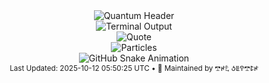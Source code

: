 <div align="center">
  <picture>
    <source media="(prefers-color-scheme: dark)" srcset="/home/runner/work/Thugger069/Thugger069/scripts/assets/header.svg"/>
    <source media="(prefers-color-scheme: light)" srcset="/home/runner/work/Thugger069/Thugger069/scripts/assets/header.svg"/>
    <img alt="Quantum Header" src="/home/runner/work/Thugger069/Thugger069/scripts/assets/header.svg"/>
  </picture>
</div>

<div align="center">
  <picture>
    <source media="(prefers-color-scheme: dark)" srcset="/home/runner/work/Thugger069/Thugger069/scripts/assets/terminal.svg"/>
    <source media="(prefers-color-scheme: light)" srcset="/home/runner/work/Thugger069/Thugger069/scripts/assets/terminal.svg"/>
    <img alt="Terminal Output" src="/home/runner/work/Thugger069/Thugger069/scripts/assets/terminal.svg"/>
  </picture>
</div>

<div align="center">
  <picture>
    <source media="(prefers-color-scheme: dark)" srcset="/home/runner/work/Thugger069/Thugger069/scripts/assets/quote.svg"/>
    <source media="(prefers-color-scheme: light)" srcset="/home/runner/work/Thugger069/Thugger069/scripts/assets/quote.svg"/>
    <img alt="Quote" src="/home/runner/work/Thugger069/Thugger069/scripts/assets/quote.svg"/>
  </picture>
</div>

<div align="center">
  <picture>
    <source media="(prefers-color-scheme: dark)" srcset="/home/runner/work/Thugger069/Thugger069/scripts/assets/particles.svg"/>
    <source media="(prefers-color-scheme: light)" srcset="/home/runner/work/Thugger069/Thugger069/scripts/assets/particles.svg"/>
    <img alt="Particles" src="/home/runner/work/Thugger069/Thugger069/scripts/assets/particles.svg"/>
  </picture>
</div>

<div align="center">
  <picture>
    <source media="(prefers-color-scheme: dark)" srcset="/home/runner/work/Thugger069/Thugger069/scripts/dist/snake.svg"/>
    <source media="(prefers-color-scheme: light)" srcset="/home/runner/work/Thugger069/Thugger069/scripts/dist/snake.svg"/>
    <img alt="GitHub Snake Animation" src="/home/runner/work/Thugger069/Thugger069/scripts/dist/snake.svg?ts=2025-10-12 05%3A50%3A25"/>
  </picture>
</div>

<div align="center">
  <sub>Last Updated: 2025-10-12 05:50:25 UTC • 🧬 Maintained by 𖢧ꛅ𖤢 ꚽꚳꛈ𖢧ꛕꛅ</sub>
</div>
